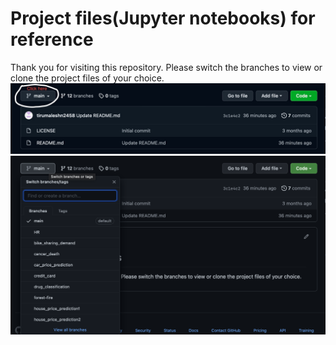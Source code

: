 # Project files(Jupyter notebooks) for reference

Thank you for visiting this repository.
Please switch the branches to view or clone the project files of your choice. 
![Instructions](/assets/Screenshot1.jpeg)
![](/assets/Screenshot2.png)
